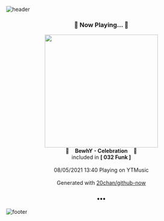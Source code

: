 ![header](https://capsule-render.vercel.app/api?type=wave&height=170&section=header&text=Hi.%20I'm%20SHIFT&fontColor=090707&fontAlignX=45&fontAlignY=65&fontSize=100)

<h3 align="center">🎵 Now Playing... 🎵</h3>
<p align="center">
  <a href="https://music.youtube.com/watch?v=ZCpn_QeADUk">
    <img width="300" src="https://lh3.googleusercontent.com/1CZh8rZr6_ZITS_Pl-iQjJ9GXv-TKCWKo1I3_DVFMLE_JpZVe_mLObTwoYlUczKwcGqrmTvIZRYZAwFf">
  </a>
  <br>
  🎵&nbsp&nbsp&nbsp <b>BewhY - Celebration</b> &nbsp&nbsp&nbsp🎵
  <br>
  included in <b>[ 032 Funk ]</b>
  
  <br />
  <br />
  08/05/2021 13:40 Playing on YTMusic
  <br />
  <br />
  Generated with <a href="https://github.com/20chan/github-now">20chan/github-now</a>
</p>

<h3 align="center">•••</h3>

![footer](https://capsule-render.vercel.app/api?type=wave&height=150&section=footer)
